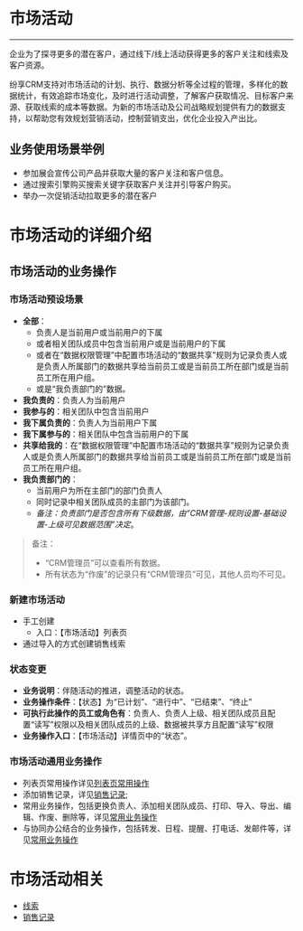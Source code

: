 ﻿
# 市场活动

---

企业为了探寻更多的潜在客户，通过线下/线上活动获得更多的客户关注和线索及客户资源。

纷享CRM支持对市场活动的计划、执行、数据分析等全过程的管理，多样化的数据统计，有效追踪市场变化，及时进行活动调整，了解客户获取情况、目标客户来源、获取线索的成本等数据。为新的市场活动及公司战略规划提供有力的数据支持，以帮助您有效规划营销活动，控制营销支出，优化企业投入产出比。



## 业务使用场景举例
- 参加展会宣传公司产品并获取大量的客户关注和客户信息。
- 通过搜索引擎购买搜索关键字获取客户关注并引导客户购买。
- 举办一次促销活动拉取更多的潜在客户



# 市场活动的详细介绍

## 市场活动的业务操作
### 市场活动预设场景
- **全部**：
    - 负责人是当前用户或当前用户的下属
    - 或者相关团队成员中包含当前用户或是当前用户的下属
    - 或者在“数据权限管理”中配置市场活动的“数据共享”规则为记录负责人或是负责人所属部门的数据共享给当前员工或是当前员工所在部门或是当前员工所在用户组。
    - 或是“我负责部门的”数据。
- **我负责的**：负责人为当前用户
- **我参与的**：相关团队中包含当前用户
- **我下属负责的**：负责人为当前用户下属
- **我下属参与的**：相关团队中包含当前用户的下属
- **共享给我的**：在“数据权限管理”中配置市场活动的“数据共享”规则为记录负责人或是负责人所属部门的数据共享给当前员工或是当前员工所在部门或是当前员工所在用户组。
- **我负责部门的**：
    - 当前用户为所在主部门的部门负责人
    - 同时记录中相关团队成员的主部门为该部门。
    - *备注：负责部门是否包含所有下级数据，由“CRM管理-规则设置-基础设置-上级可见数据范围”决定*。

> 备注：
> - “CRM管理员”可以查看所有数据。
> - 所有状态为“作废”的记录只有“CRM管理员”可见，其他人员均不可见。

### 新建市场活动
- 手工创建
    - 入口：【市场活动】列表页 
- 通过导入的方式创建销售线索

### 状态变更
- **业务说明**：伴随活动的推进，调整活动的状态。
- **业务操作条件**：【状态】为“已计划”、“进行中”、“已结束”、“终止”
- **可执行此操作的员工或角色有**：负责人、负责人上级、相关团队成员且配置“读写”权限以及相关团队成员的上级、数据被共享方且配置“读写”权限
- **业务操作入口**：【市场活动】详情页中的“状态”。

### 市场活动通用业务操作
- 列表页常用操作详见[列表页常用操作](2-5列表视图.md)
- 添加销售记录，详见[销售记录](2-2销售记录服务记录.md);
- 常用业务操作，包括更换负责人、添加相关团队成员、打印、导入、导出、编辑、作废、删除等，详见[常用业务操作](2-7常用业务操作.md)
- 与协同办公结合的业务操作，包括转发、日程、提醒、打电话、发邮件等，详见[常用业务操作](2-7常用业务操作.md)


# 市场活动相关
- [线索](3-1销售线索.md)
- [销售记录](2-2销售记录服务记录.md)



